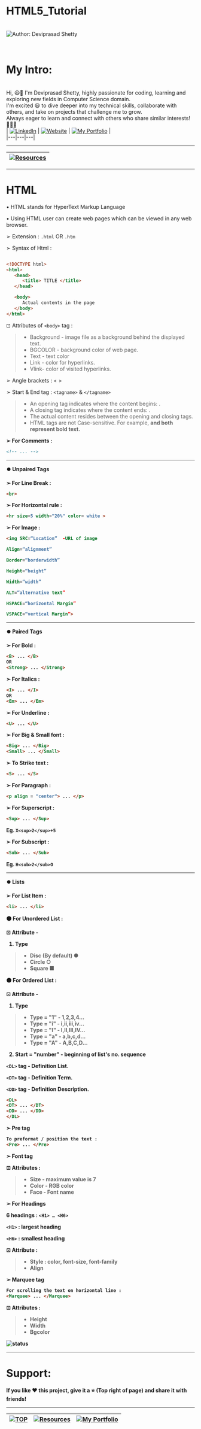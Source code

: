 # HTML5_Tutorial

<br> ![Author: Deviprasad Shetty](https://img.shields.io/badge/Author-💫_Deviprasad%20Shetty-000000?style=for-the-badge&labelColor=white)

<br> 

# My Intro:
<br> Hi, 😃👋 I'm Deviprasad Shetty, highly passionate for coding, learning and exploring new fields in Computer Science domain. 
<br> I'm excited 😃 to dive deeper into my technical skills, collaborate with others, and take on projects that challenge me to grow. 
<br> Always eager to learn and connect with others who share similar interests! 🤗🧑‍💻
<br> 
| [![LinkedIn](https://img.shields.io/badge/LinkedIn-%230077B5?style=for-the-badge&logo=LinkedIn&logoColor=white)](https://linkedin.com/in/deviprasad-shetty-4bba49313) | [![Website](https://img.shields.io/badge/Website-indigo?style=for-the-badge&logo=About.me&logoColor=white)](https://yourwebsite.com/) | [![My Portfolio](https://img.shields.io/badge/My_Portfolio-000?style=for-the-badge&logo=GitHub&logoColor=white)](https://github.com/DeviprasadShetty9833/My_Portfolio)  |                      
|---|---|---|

---
| [![Resources](https://img.shields.io/badge/📚_Back_to-Resources-A52A2A?style=for-the-badge&logo=book&logoColor=white)](https://github.com/DeviprasadShetty9833/Resources) |
|---|

---


# HTML

• HTML stands for HyperText Markup Language 

• Using HTML user can create web pages which can be viewed in any web browser.

➢ Extension :  `.html`  OR  `.htm`

➢ Syntax of Html : 
```html

<!DOCTYPE html>
<html>
   <head>
      <title> TITLE </title>
   </head>

   <body>
      Actual contents in the page
   </body>
</html>

```

⊡⁠ Attributes of `<body>` tag :

> - Background - image file as a background behind the displayed text.
> - BGCOLOR - background color of web page.
> - Text - text color 
> - Link - color for hyperlinks.
> - Vlink- color of visited hyperlinks.

➢ Angle brackets : `< >`  

➢ Start & End tag : `<tagname>` & `</tagname>`

> - An opening tag indicates where the content begins: <tagname>.
> - A closing tag indicates where the content ends: </tagname>.
> - The actual content resides between the opening and closing tags.
> - HTML tags are not Case-sensitive. For example, <B> and <b> both represent bold text.

➢ For Comments : 
```html
<!-- ... --> 

```
---

⏺️ Unpaired Tags

➢ For Line Break : 
```html
<br>

```

➢ For Horizontal rule : 
```html
<hr size=5 width="20%" color= white >

```

➢ For Image : 
```html
<img SRC=“Location”  -URL of image

Align=“alignment” 

Border=“borderwidth”

Height=“height”

Width=“width”

ALT=“alternative text”

HSPACE=“horizontal Margin”

VSPACE=“vertical Margin”>

```

---

⏺️ Paired Tags

➢ For Bold : 
```html
<B> ... </B>
OR
<Strong> ... </Strong>

```

➢ For Italics : 
```html
<I> ... </I>
OR
<Em> ... </Em>

```

➢ For Underline : 
```html
<U> ... </U>

```

➢ For Big & Small font  : 
```html
<Big> ... </Big>
<Small> ... </Small>

```

➢ To Strike text : 
```html
<S> ... </S>

```

➢ For Paragraph : 
```html
<p align = "center"> ... </p>

```

➢ For Superscript : 
```html
<Sup> ... </Sup>

```
Eg. `X<sup>2</sup>+5`

➢ For Subscript : 
```html
<Sub> ... </Sub>

```
Eg. `H<sub>2</sub>O`

---

⏺️ Lists 

➢ For List Item : 
```html
<li> ... </li>

```

🟠 For Unordered List : 

⊡⁠ Attribute - 

1) Type
> - Disc (By default) ●
> - Circle ○
> - Square ■

🟠 For Ordered List : 

⊡⁠ Attribute - 

1) Type
> - Type = "1"    - 1,2,3,4...
> - Type = "i"    - i,ii,iii,iv...
> - Type = "I"   - I,II,III,IV…
> - Type = "a"  - a,b,c,d…
> - Type = "A"   - A,B,C,D…

2) Start = "number" - beginning of list's no. sequence

`<DL>` tag - Definition List.

`<DT>` tag - Definition Term.

`<DD>` tag - Definition Description.

```html
<DL>
<DT> ... </DT>
<DD> ... </DD>
</DL>

```

➢ Pre tag

```html
To preformat / position the text : 
<Pre> ... </Pre>

```

➢ Font tag  

⊡⁠ Attributes : 
> - Size -  maximum  value is 7 
> - Color - RGB color 
> - Face - Font name 

➢ For Headings

6 headings : `<H1> … <H6>`

`<H1>` : largest heading

`<H6>` : smallest heading

⊡⁠ Attribute : 
> - Style : color, font-size, font-family
> - Align

➢ Marquee tag

```html
For scrolling the text on horizontal line : 
<Marquee> ... </Marquee>

```

⊡⁠ Attributes : 
> - Height
> - Width
> - Bgcolor

 ![status](https://img.shields.io/badge/status-upcoming-yellow)

---

# Support:
If you like ❤️ this project, give it a ⭐ (Top right of page) and share it with friends!

---

| [![TOP](https://img.shields.io/badge/_🔺_-Navigate_to_TOP_↑_-blue?style=for-the-badge&labelColor=white)](#HTML) | [![Resources](https://img.shields.io/badge/📚_Back_to-Resources-A52A2A?style=for-the-badge&logo=book&logoColor=white)](https://github.com/DeviprasadShetty9833/Resources) | [![My Portfolio](https://img.shields.io/badge/Back_to-My_Portfolio-000?style=for-the-badge&logo=GitHub&logoColor=white)](https://github.com/DeviprasadShetty9833/My_Portfolio) |
|---|---|---|
